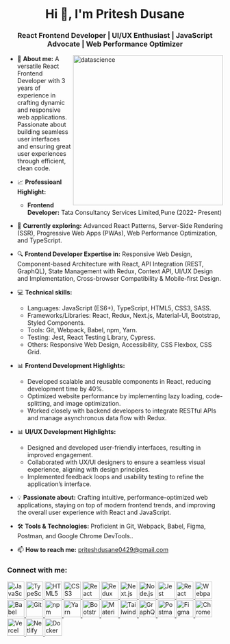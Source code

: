 
<h1 align="center">Hi 👋, I'm Pritesh Dusane</h1>
<h3 align="center">React Frontend Developer | UI/UX Enthusiast | JavaScript Advocate | Web Performance Optimizer</h3>

<img align="right" alt="datascience" width="350" src="https://user-images.githubusercontent.com/55389276/140866485-8fb1c876-9a8f-4d6a-98dc-08c4981eaf70.gif">

- 💬 **About me:** A versatile React Frontend Developer with 3 years of experience in crafting dynamic and responsive web applications. Passionate about building seamless user interfaces and ensuring great user experiences through efficient, clean code.
  
- 📈 **Professioanl Highlight:**
  - **Frontend Developer:** Tata Consultancy Services Limited,Pune (2022- Present)

- 🌱 **Currently exploring:** Advanced React Patterns, Server-Side Rendering (SSR), Progressive Web Apps (PWAs), Web Performance Optimization, and TypeScript.

- 🔍 **Frontend Developer Expertise in:** Responsive Web Design, Component-based Architecture with React, API Integration (REST, GraphQL), State Management with Redux, Context API, UI/UX Design and Implementation, Cross-browser Compatibility & Mobile-first Design.

- 💻 **Technical skills:**
  - Languages: JavaScript (ES6+), TypeScript, HTML5, CSS3, SASS.
  - Frameworks/Libraries: React, Redux, Next.js, Material-UI, Bootstrap, Styled Components.
  - Tools: Git, Webpack, Babel, npm, Yarn.
  - Testing: Jest, React Testing Library, Cypress.
  - Others: Responsive Web Design, Accessibility, CSS Flexbox, CSS Grid.

- 📊 **Frontend Development Highlights:**
  - Developed scalable and reusable components in React, reducing development time by 40%.
  - Optimized website performance by implementing lazy loading, code-splitting, and image optimization.
  - Worked closely with backend developers to integrate RESTful APIs and manage asynchronous data flow with Redux.

- 📊 **UI/UX Development Highlights:**
  - Designed and developed user-friendly interfaces, resulting in improved engagement.
  - Collaborated with UX/UI designers to ensure a seamless visual experience, aligning with design principles.
  - Implemented feedback loops and usability testing to refine the application’s interface.

- 💡 **Passionate about:** Crafting intuitive, performance-optimized web applications, staying on top of modern frontend trends, and improving the overall user experience with React and JavaScript.

- 🛠️ **Tools & Technologies:** Proficient in Git, Webpack, Babel, Figma, Postman, and Google Chrome DevTools..

- 📫 **How to reach me:** [priteshdusane0429@gmail.com](mailto:priteshdusane0429@gmail.com)

<h3 align="left">Connect with me:</h3>
<p align="left">
<a href="https://developer.mozilla.org/en-US/docs/Web/JavaScript" target="_blank" rel="noreferrer">
  <img src="https://cdn.jsdelivr.net/gh/devicons/devicon/icons/javascript/javascript-original.svg" alt="JavaScript" width="40" height="40"/>
</a>

<a href="https://www.typescriptlang.org/" target="_blank" rel="noreferrer">
  <img src="https://cdn.jsdelivr.net/gh/devicons/devicon/icons/typescript/typescript-original.svg" alt="TypeScript" width="40" height="40"/>
</a>

<a href="https://developer.mozilla.org/en-US/docs/Web/HTML" target="_blank" rel="noreferrer">
  <img src="https://cdn.jsdelivr.net/gh/devicons/devicon/icons/html5/html5-original.svg" alt="HTML5" width="40" height="40"/>
</a>

<a href="https://www.w3.org/TR/css/" target="_blank" rel="noreferrer">
  <img src="https://cdn.jsdelivr.net/gh/devicons/devicon/icons/css3/css3-original.svg" alt="CSS3" width="40" height="40"/>
</a>

<a href="https://reactjs.org/" target="_blank" rel="noreferrer">
  <img src="https://cdn.jsdelivr.net/gh/devicons/devicon/icons/react/react-original.svg" alt="React" width="40" height="40"/>
</a>

<a href="https://redux.js.org/" target="_blank" rel="noreferrer">
  <img src="https://cdn.jsdelivr.net/gh/devicons/devicon/icons/redux/redux-original.svg" alt="Redux" width="40" height="40"/>
</a>

<a href="https://nextjs.org/" target="_blank" rel="noreferrer">
  <img src="https://cdn.jsdelivr.net/gh/devicons/devicon/icons/nextjs/nextjs-original.svg" alt="Next.js" width="40" height="40"/>
</a>

<a href="https://nodejs.org/" target="_blank" rel="noreferrer">
  <img src="https://cdn.jsdelivr.net/gh/devicons/devicon/icons/nodejs/nodejs-original.svg" alt="Node.js" width="40" height="40"/>
</a>

<a href="https://jestjs.io/" target="_blank" rel="noreferrer">
  <img src="https://cdn.jsdelivr.net/gh/devicons/devicon/icons/jest/jest-plain.svg" alt="Jest" width="40" height="40"/>
</a>

<a href="https://testing-library.com/docs/react-testing-library/intro/" target="_blank" rel="noreferrer">
  <img src="https://cdn.jsdelivr.net/gh/devicons/devicon/icons/testing-library/testing-library-original.svg" alt="React Testing Library" width="40" height="40"/>
</a>

<a href="https://webpack.js.org/" target="_blank" rel="noreferrer">
  <img src="https://cdn.jsdelivr.net/gh/devicons/devicon/icons/webpack/webpack-original.svg" alt="Webpack" width="40" height="40"/>
</a>

<a href="https://babeljs.io/" target="_blank" rel="noreferrer">
  <img src="https://cdn.jsdelivr.net/gh/devicons/devicon/icons/babel/babel-original.svg" alt="Babel" width="40" height="40"/>
</a>

<a href="https://git-scm.com/" target="_blank" rel="noreferrer">
  <img src="https://cdn.jsdelivr.net/gh/devicons/devicon/icons/git/git-original.svg" alt="Git" width="40" height="40"/>
</a>

<a href="https://www.npmjs.com/" target="_blank" rel="noreferrer">
  <img src="https://cdn.jsdelivr.net/gh/devicons/devicon/icons/npm/npm-original-wordmark.svg" alt="npm" width="40" height="40"/>
</a>

<a href="https://yarnpkg.com/" target="_blank" rel="noreferrer">
  <img src="https://cdn.jsdelivr.net/gh/devicons/devicon/icons/yarn/yarn-original.svg" alt="Yarn" width="40" height="40"/>
</a>

<a href="https://getbootstrap.com/" target="_blank" rel="noreferrer">
  <img src="https://cdn.jsdelivr.net/gh/devicons/devicon/icons/bootstrap/bootstrap-original.svg" alt="Bootstrap" width="40" height="40"/>
</a>

<a href="https://mui.com/" target="_blank" rel="noreferrer">
  <img src="https://cdn.jsdelivr.net/gh/devicons/devicon/icons/materialui/materialui-original.svg" alt="Material-UI" width="40" height="40"/>
</a>

<a href="https://tailwindcss.com/" target="_blank" rel="noreferrer">
  <img src="https://cdn.jsdelivr.net/gh/devicons/devicon/icons/tailwindcss/tailwindcss-original.svg" alt="Tailwind CSS" width="40" height="40"/>
</a>

<a href="https://graphql.org/" target="_blank" rel="noreferrer">
  <img src="https://cdn.jsdelivr.net/gh/devicons/devicon/icons/graphql/graphql-original.svg" alt="GraphQL" width="40" height="40"/>
</a>

<a href="https://www.postman.com/" target="_blank" rel="noreferrer">
  <img src="https://cdn.jsdelivr.net/gh/devicons/devicon/icons/postgresql/postgresql-original.svg" alt="Postman" width="40" height="40"/>
</a>

<a href="https://www.figma.com/" target="_blank" rel="noreferrer">
  <img src="https://cdn.jsdelivr.net/gh/devicons/devicon/icons/figma/figma-original.svg" alt="Figma" width="40" height="40"/>
</a>

<a href="https://developer.chrome.com/docs/devtools/" target="_blank" rel="noreferrer">
  <img src="https://cdn.jsdelivr.net/gh/devicons/devicon/icons/chrome/chrome-original.svg" alt="Chrome DevTools" width="40" height="40"/>
</a>

<a href="https://vercel.com/" target="_blank" rel="noreferrer">
  <img src="https://cdn.jsdelivr.net/gh/devicons/devicon/icons/vercel/vercel-original.svg" alt="Vercel" width="40" height="40"/>
</a>

<a href="https://www.netlify.com/" target="_blank" rel="noreferrer">
  <img src="https://cdn.jsdelivr.net/gh/devicons/devicon/icons/netlify/netlify-original.svg" alt="Netlify" width="40" height="40"/>
</a>

<a href="https://www.docker.com/" target="_blank" rel="noreferrer">
  <img src="https://cdn.jsdelivr.net/gh/devicons/devicon/icons/docker/docker-original.svg" alt="Docker" width="40" height="40"/>
</a>
</p>
